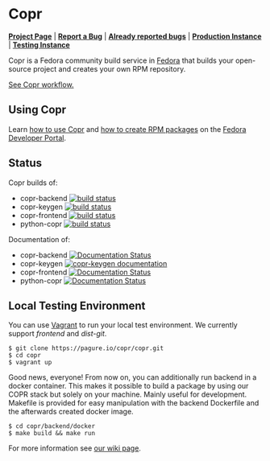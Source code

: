 # Copr

[**Project Page**](https://fedorahosted.org/copr/) | 
[**Report a Bug**](https://bugzilla.redhat.com/enter_bug.cgi?product=Copr) | 
[**Already reported bugs**](https://bugzilla.redhat.com/buglist.cgi?bug_status=NEW&bug_status=ASSIGNED&bug_status=POST&bug_status=MODIFIED&bug_status=ON_DEV&bug_status=ON_QA&bug_status=VERIFIED&bug_status=RELEASE_PENDING&classification=Community&list_id=4678560&product=Copr&query_format=advanced) |
[**Production Instance**](https://copr.fedoraproject.org) | 
[**Testing Instance**](http://copr-fe-dev.cloud.fedoraproject.org/)

Copr is a Fedora community build service in [Fedora](https://getfedora.org/) that builds your open-source project and creates your own RPM repository.

[See Copr workflow.](https://pagure.io/copr/copr/raw/master/f/doc/img/copr-workflow.png)

## Using Copr
Learn [how to use Copr](https://developer.fedoraproject.org/deployment/copr/about.html) and [how to create RPM packages](https://developer.fedoraproject.org/deployment/rpm/about.html) on the [Fedora Developer Portal](https://developer.fedoraproject.org).

## Status

Copr builds of:

* copr-backend [![build status](https://copr.fedorainfracloud.org/coprs/g/copr/copr/package/copr-backend/status_image/last_build.png)](https://copr.fedorainfracloud.org/coprs/g/copr/copr/package/copr-backend/)
* copr-keygen [![build status](https://copr.fedorainfracloud.org/coprs/g/copr/copr/package/copr-keygen/status_image/last_build.png)](https://copr.fedorainfracloud.org/coprs/g/copr/copr/package/copr-keygen)
* copr-frontend [![build status](https://copr.fedorainfracloud.org/coprs/g/copr/copr/package/copr-frontend/status_image/last_build.png)](https://copr.fedorainfracloud.org/coprs/g/copr/copr/package/copr-frontend/)
* python-copr [![build status](https://copr.fedorainfracloud.org/coprs/g/copr/copr/package/python-copr/status_image/last_build.png)](https://copr.fedorainfracloud.org/coprs/g/copr/copr/package/python-copr/)


Documentation of:

* copr-backend [![Documentation Status](https://readthedocs.org/projects/copr-backend/badge/?version=latest)](http://copr-backend.readthedocs.org/?badge=latest)
* copr-keygen [![copr-keygen documentation](https://readthedocs.org/projects/copr-keygen/badge/?version=latest)](http://copr-keygen.readthedocs.org/en/latest/?badge=latest)
* copr-frontend [![Documentation Status](https://readthedocs.org/projects/copr-rest-api/badge/?version=latest)](http://copr-rest-api.readthedocs.org/en/latest/?badge=latest)
* python-copr [![Documentation Status](https://readthedocs.org/projects/python-copr/badge/?version=latest)](http://python-copr.readthedocs.org/en/latest/?badge=latest)

## Local Testing Environment
You can use [Vagrant](https://developer.fedoraproject.org/tools/vagrant/about.html) to run your local test environment. We currently support *frontend* and *dist-git*.

```
$ git clone https://pagure.io/copr/copr.git
$ cd copr
$ vagrant up
```

Good news, everyone! From now on, you can additionally run backend in a docker container. This makes it possible to build a package by using our COPR stack but solely on your machine. Mainly useful for development. Makefile is provided for easy manipulation with the backend Dockerfile and the afterwards created docker image.

```
$ cd copr/backend/docker
$ make build && make run
```

For more information see [our wiki page](https://fedorahosted.org/copr/wiki/Contribute#LocalDevelopmentEnvironment).
